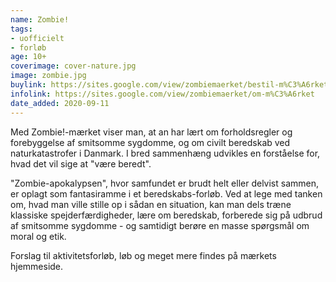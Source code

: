 ```yaml
---
name: Zombie!
tags:
- uofficielt
- forløb
age: 10+
coverimage: cover-nature.jpg
image: zombie.jpg
buylink: https://sites.google.com/view/zombiemaerket/bestil-m%C3%A6rket?authuser=0
infolink: https://sites.google.com/view/zombiemaerket/om-m%C3%A6rket
date_added: 2020-09-11
---
```

Med Zombie!-mærket viser man, at an har lært om forholdsregler og forebyggelse af smitsomme sygdomme, og om civilt beredskab ved naturkatastrofer i Danmark. I bred sammenhæng
udvikles en forståelse for, hvad det vil sige at "være beredt". 

"Zombie-apokalypsen", hvor samfundet er brudt helt eller delvist sammen, er oplagt som fantasiramme i et beredskabs-forløb. Ved at lege med tanken om, 
hvad man ville stille op i sådan en situation, kan man dels træne klassiske spejderfærdigheder, lære om beredskab, forberede sig på udbrud af smitsomme sygdomme - og samtidigt 
berøre en masse spørgsmål om moral og etik.

Forslag til aktivitetsforløb, løb og meget mere findes på mærkets hjemmeside. 
